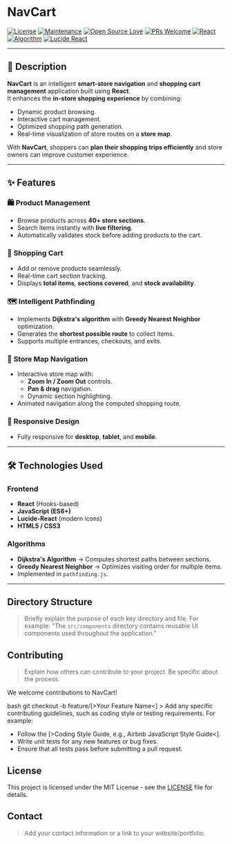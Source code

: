 # **NavCart**

[![License](https://img.shields.io/badge/License-MIT-blue.svg)](https://opensource.org/licenses/MIT)
[![Maintenance](https://img.shields.io/badge/Maintained%3F-yes-green.svg)](https://github.com/yourusername/NavCart/graphs/commit-activity)
[![Open Source Love](https://badges.frapsoft.com/os/v1/open-source.svg?v=103)](https://opensource.org/)
[![PRs Welcome](https://img.shields.io/badge/PRs-welcome-brightgreen.svg)](https://github.com/yourusername/NavCart/pulls)
[![React](https://img.shields.io/badge/Frontend-React-blue?logo=react)](https://react.dev/)
[![Algorithm](https://img.shields.io/badge/Algorithm-Dijkstra-orange)](https://en.wikipedia.org/wiki/Dijkstra%27s_algorithm)
[![Lucide React](https://img.shields.io/badge/UI-Lucide--React-purple)](https://lucide.dev/)

---

## **📌 Description**

**NavCart** is an intelligent **smart-store navigation** and **shopping cart management** application built using **React**.  
It enhances the **in-store shopping experience** by combining:

- Dynamic product browsing.
- Interactive cart management.
- Optimized shopping path generation.
- Real-time visualization of store routes on a **store map**.

With **NavCart**, shoppers can **plan their shopping trips efficiently** and store owners can improve customer experience.

---

## **✨ Features**

### 🛍️ **Product Management**
- Browse products across **40+ store sections**.
- Search items instantly with **live filtering**.
- Automatically validates stock before adding products to the cart.

### 🛒 **Shopping Cart**
- Add or remove products seamlessly.
- Real-time cart section tracking.
- Displays **total items**, **sections covered**, and **stock availability**.

### 🗺️ **Intelligent Pathfinding**
- Implements **Dijkstra's algorithm** with **Greedy Nearest Neighbor** optimization.
- Generates the **shortest possible route** to collect items.
- Supports multiple entrances, checkouts, and exits.

### 🧭 **Store Map Navigation**
- Interactive store map with:
  - **Zoom In / Zoom Out** controls.
  - **Pan & drag** navigation.
  - Dynamic section highlighting.
- Animated navigation along the computed shopping route.

### 📱 **Responsive Design**
- Fully responsive for **desktop**, **tablet**, and **mobile**.

---

## **🛠️ Technologies Used**

### **Frontend**
- **React** (Hooks-based)
- **JavaScript (ES6+)**
- **Lucide-React** (modern icons)
- **HTML5 / CSS3**

### **Algorithms**
- **Dijkstra's Algorithm** → Computes shortest paths between sections.
- **Greedy Nearest Neighbor** → Optimizes visiting order for multiple items.
- Implemented in `pathfinding.js`.

---

## Directory Structure

> Briefly explain the purpose of each key directory and file. For example: "The `src/components` directory contains reusable UI components used throughout the application."

## Contributing

> Explain how others can contribute to your project. Be specific about the process.

We welcome contributions to NavCart!

bash
    git checkout -b feature/[>Your Feature Name<]
    > Add any specific contributing guidelines, such as coding style or testing requirements. For example:

*   Follow the [>Coding Style Guide, e.g., Airbnb JavaScript Style Guide<].
*   Write unit tests for any new features or bug fixes.
*   Ensure that all tests pass before submitting a pull request.

## License

This project is licensed under the MIT License - see the [LICENSE](LICENSE) file for details.

## Contact

> Add your contact information or a link to your website/portfolio.

